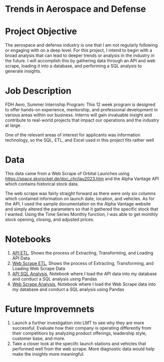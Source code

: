 # Trends in Aerospace and Defense

# Project Objective
The aerospace and defense industry is one that I am not regularly following or engaging with on a deep level. For this project, I intend to begin with a broad analysis that can lead to deeper trends or analysis in the industry in the future. I will accomplish this by gathering data through an API and web scrape, loading it into a database, and performing a SQL analysis to generate insights.

# Job Description
FDH Aero, Summer Internship Program:
This 12 week program is designed to offer hands-on experience, mentorship, and professional development in various areas within our business. Interns will gain invaluable insight and contribute to real-world projects that impact our operations and the industry at large.

One of the relevant areas of interest for applicants was information technology, so the SQL, ETL, and Excel used in this project fits rather well

# Data

This data came from a Web Scrape of Orbital Launches using https://space.skyrocket.de/doc_chr/lau2023.htm and the Alpha Vantage API which contains historical stock data. 

The web scrape was fairly straight forward as there were only six columns which contained information on launch date, location, and vehicles. As for the API, I used the sample documentation on the Alpha Vantage website and simply altered the parameters so that it gathered the specific stock that I wanted. Using the Time Series Monthly function, I was able to get monthly stock opening, closing, and adjusted prices.

# Notebooks
  1. [API ETL](./notebooks/API_ETL.ipynb), Shows the process of Extracting, Transforming, and Loading API Data
  2. [Web Scrape ETL](./notebooks/Web_Scrape_ETL.ipynb), Shows the process of Extracting, Transforming, and Loading Web Scrape Data
  3. [API SQL Analysis](./notebooks/API_SQL_Analysis.ipynb), Notebook where I load the API data into my database and conduct a SQL analysis using Pandas
  4. [Web Scrape Analysis](./notebooks/Web_Scrape_SQL_Analysis.ipynb), Notebook where I load the Web Scrape data into my database and conduct a SQL analysis using Pandas

# Future Improvemnets
  1. Launch a further investigation into LMT to see why they are more successful. Evaluate how their company is operating differently from their competitiors by analyzing product offerings, leadership style, customer base, and more.
  2. Take a closer look at the speciifc launch stations and vehicles that performed well from the web scrape. More diagnostic data would help make the insights more meaningful.
